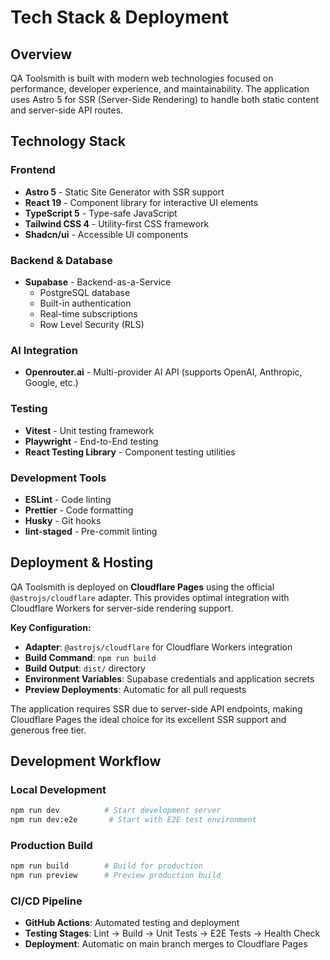 # Tech Stack & Deployment

## Overview

QA Toolsmith is built with modern web technologies focused on performance, developer experience, and maintainability. The application uses Astro 5 for SSR (Server-Side Rendering) to handle both static content and server-side API routes.

## Technology Stack

### Frontend
- **Astro 5** - Static Site Generator with SSR support
- **React 19** - Component library for interactive UI elements
- **TypeScript 5** - Type-safe JavaScript
- **Tailwind CSS 4** - Utility-first CSS framework
- **Shadcn/ui** - Accessible UI components

### Backend & Database
- **Supabase** - Backend-as-a-Service
  - PostgreSQL database
  - Built-in authentication
  - Real-time subscriptions
  - Row Level Security (RLS)

### AI Integration
- **Openrouter.ai** - Multi-provider AI API (supports OpenAI, Anthropic, Google, etc.)

### Testing
- **Vitest** - Unit testing framework
- **Playwright** - End-to-End testing
- **React Testing Library** - Component testing utilities

### Development Tools
- **ESLint** - Code linting
- **Prettier** - Code formatting
- **Husky** - Git hooks
- **lint-staged** - Pre-commit linting

## Deployment & Hosting

QA Toolsmith is deployed on **Cloudflare Pages** using the official `@astrojs/cloudflare` adapter. This provides optimal integration with Cloudflare Workers for server-side rendering support.

**Key Configuration:**
- **Adapter**: `@astrojs/cloudflare` for Cloudflare Workers integration
- **Build Command**: `npm run build`
- **Build Output**: `dist/` directory
- **Environment Variables**: Supabase credentials and application secrets
- **Preview Deployments**: Automatic for all pull requests

The application requires SSR due to server-side API endpoints, making Cloudflare Pages the ideal choice for its excellent SSR support and generous free tier.

## Development Workflow

### Local Development
```bash
npm run dev          # Start development server
npm run dev:e2e       # Start with E2E test environment
```

### Production Build
```bash
npm run build        # Build for production
npm run preview      # Preview production build
```

### CI/CD Pipeline
- **GitHub Actions**: Automated testing and deployment
- **Testing Stages**: Lint → Build → Unit Tests → E2E Tests → Health Check
- **Deployment**: Automatic on main branch merges to Cloudflare Pages

